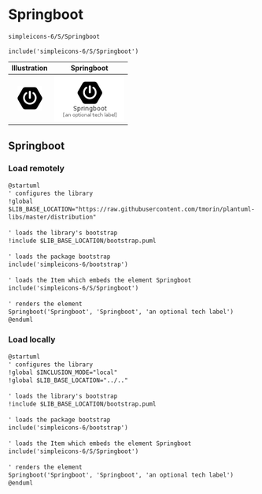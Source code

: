# Springboot


```text
simpleicons-6/S/Springboot
```

```text
include('simpleicons-6/S/Springboot')
```



| Illustration | Springboot |
| :---: | :---: |
| ![illustration for Illustration](../../simpleicons-6/S/Springboot.png) | ![illustration for Springboot](../../simpleicons-6/S/Springboot.Local.png) |




## Springboot

### Load remotely
```plantuml
@startuml
' configures the library
!global $LIB_BASE_LOCATION="https://raw.githubusercontent.com/tmorin/plantuml-libs/master/distribution"

' loads the library's bootstrap
!include $LIB_BASE_LOCATION/bootstrap.puml

' loads the package bootstrap
include('simpleicons-6/bootstrap')

' loads the Item which embeds the element Springboot
include('simpleicons-6/S/Springboot')

' renders the element
Springboot('Springboot', 'Springboot', 'an optional tech label')
@enduml
```

### Load locally
```plantuml
@startuml
' configures the library
!global $INCLUSION_MODE="local"
!global $LIB_BASE_LOCATION="../.."

' loads the library's bootstrap
!include $LIB_BASE_LOCATION/bootstrap.puml

' loads the package bootstrap
include('simpleicons-6/bootstrap')

' loads the Item which embeds the element Springboot
include('simpleicons-6/S/Springboot')

' renders the element
Springboot('Springboot', 'Springboot', 'an optional tech label')
@enduml
```

